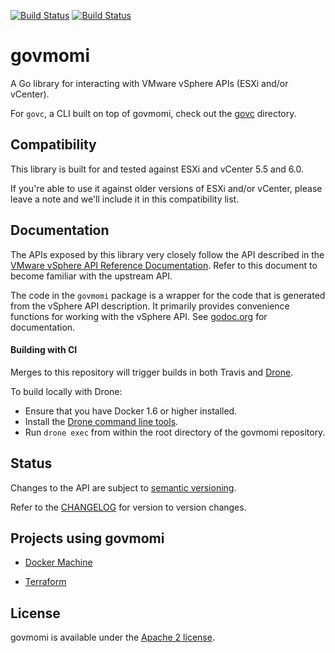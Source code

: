 [![Build Status](https://travis-ci.org/vmware/govmomi.png?branch=master)](https://travis-ci.org/vmware/govmomi)
[![Build Status](https://ci.vmware.run/api/badges/vmware/govmomi/status.svg)](https://ci.vmware.run/vmware/govmomi)

# govmomi

A Go library for interacting with VMware vSphere APIs (ESXi and/or vCenter).

For `govc`, a CLI built on top of govmomi, check out the [govc](./govc) directory.

## Compatibility

This library is built for and tested against ESXi and vCenter 5.5 and 6.0.

If you're able to use it against older versions of ESXi and/or vCenter, please
leave a note and we'll include it in this compatibility list.

## Documentation

The APIs exposed by this library very closely follow the API described in the [VMware vSphere API Reference Documentation][apiref].
Refer to this document to become familiar with the upstream API.

The code in the `govmomi` package is a wrapper for the code that is generated from the vSphere API description.
It primarily provides convenience functions for working with the vSphere API.
See [godoc.org][godoc] for documentation.

[apiref]:http://pubs.vmware.com/vsphere-60/index.jsp#com.vmware.wssdk.apiref.doc/right-pane.html
[godoc]:http://godoc.org/github.com/vmware/govmomi
[drone]:https://drone.io
[dronesrc]:https://github.com/drone/drone
[dronecli]:http://readme.drone.io/devs/cli/

#### Building with CI
Merges to this repository will trigger builds in both Travis and [Drone][drone].

To build locally with Drone:
- Ensure that you have Docker 1.6 or higher installed.
- Install the [Drone command line tools][dronecli].
- Run `drone exec` from within the root directory of the govmomi repository.

## Status

Changes to the API are subject to [semantic versioning](http://semver.org).

Refer to the [CHANGELOG](CHANGELOG.md) for version to version changes.

## Projects using govmomi

* [Docker Machine](https://github.com/asticode/machine/tree/master/drivers/vmwarevsphere)

* [Terraform](https://github.com/hashicorp/terraform/tree/master/builtin/providers/vsphere)

## License

govmomi is available under the [Apache 2 license](LICENSE).
